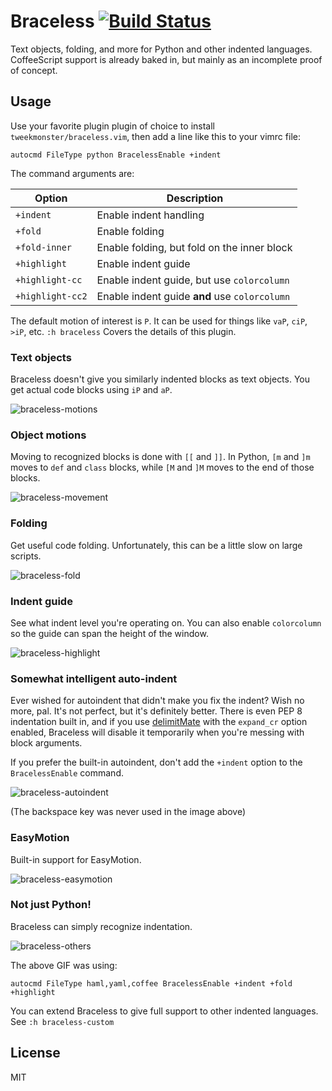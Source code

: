 # Braceless [![Build Status](https://travis-ci.org/tweekmonster/braceless.vim.svg?branch=master)](https://travis-ci.org/tweekmonster/braceless.vim)

Text objects, folding, and more for Python and other indented languages.
CoffeeScript support is already baked in, but mainly as an incomplete proof of
concept.


## Usage

Use your favorite plugin plugin of choice to install
`tweekmonster/braceless.vim`, then add a line like this to your vimrc file:

```vim
autocmd FileType python BracelessEnable +indent
```

The command arguments are:

Option | Description
------ | -----------
`+indent` | Enable indent handling
`+fold` | Enable folding
`+fold-inner` | Enable folding, but fold on the inner block
`+highlight` | Enable indent guide
`+highlight-cc` | Enable indent guide, but use `colorcolumn`
`+highlight-cc2` | Enable indent guide **and** use `colorcolumn`


The default motion of interest is `P`.  It can be used for things like `vaP`,
`ciP`, `>iP`, etc.  `:h braceless` Covers the details of this plugin.


### Text objects
Braceless doesn't give you similarly indented blocks as text objects.  You get
actual code blocks using `iP` and `aP`.

![braceless-motions](https://cloud.githubusercontent.com/assets/111942/13040603/5da43e56-d37c-11e5-835a-2135d30451e2.gif)


### Object motions

Moving to recognized blocks is done with `[[` and `]]`.  In Python, `[m` and
`]m` moves to `def` and `class` blocks, while `[M` and `]M` moves to the end of
those blocks.

![braceless-movement](https://cloud.githubusercontent.com/assets/111942/13040689/4a3bb9b0-d37d-11e5-985e-f94fe23b280c.gif)


### Folding

Get useful code folding.  Unfortunately, this can be a little slow on large
scripts.

![braceless-fold](https://cloud.githubusercontent.com/assets/111942/13040746/f5f29332-d37d-11e5-95b0-6b30a2f2adc1.gif)


### Indent guide

See what indent level you're operating on.  You can also enable `colorcolumn`
so the guide can span the height of the window.

![braceless-highlight](https://cloud.githubusercontent.com/assets/111942/13040915/11a1cf74-d380-11e5-8e56-da487f0536f8.gif)


### Somewhat intelligent auto-indent

Ever wished for autoindent that didn't make you fix the indent?  Wish no more,
pal.  It's not perfect, but it's definitely better.  There is even PEP 8
indentation built in, and if you use [delimitMate](https://github.com/Raimondi/delimitMate)
with the `expand_cr` option enabled, Braceless will disable it temporarily when
you're messing with block arguments.

If you prefer the built-in autoindent, don't add the `+indent` option to the
`BracelessEnable` command.

![braceless-autoindent](https://cloud.githubusercontent.com/assets/111942/13276832/41eb5e76-da91-11e5-9d29-0537dd887f2b.gif)

(The backspace key was never used in the image above)


### EasyMotion

Built-in support for EasyMotion.

![braceless-easymotion](https://cloud.githubusercontent.com/assets/111942/13041314/20748e02-d384-11e5-9387-30f5362cf3f4.gif)


### Not just Python!

Braceless can simply recognize indentation.

![braceless-others](https://cloud.githubusercontent.com/assets/111942/13052462/f87c07ce-d3cc-11e5-8024-328d58371e5d.gif)

The above GIF was using:

```vim
autocmd FileType haml,yaml,coffee BracelessEnable +indent +fold +highlight
```

You can extend Braceless to give full support to other indented languages.
See `:h braceless-custom`


## License

MIT
